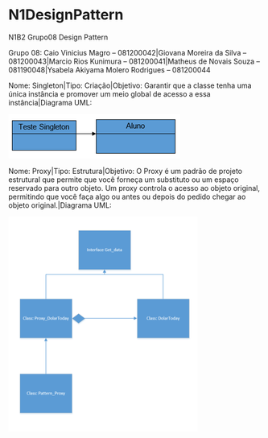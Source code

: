 # N1DesignPattern
N1B2 Grupo08 Design Pattern

Grupo 08:
Caio Vinicius Magro – 081200042|Giovana Moreira da Silva – 081200043|Marcio Rios Kunimura – 081200041|Matheus de Novais Souza – 081190048|Ysabela Akiyama Molero Rodrigues – 081200044

Nome: Singleton|Tipo: Criação|Objetivo: Garantir que a classe tenha uma única instância e promover um meio global de acesso a essa instância|Diagrama UML:


![alt text](https://github.com/YsabelaMolero/N1DesignPattern/blob/main/Img%20Singleton.png)

Nome: Proxy|Tipo: Estrutura|Objetivo: O Proxy é um padrão de projeto estrutural que permite que você forneça um substituto ou um espaço reservado para outro objeto. Um proxy controla o acesso ao objeto original, permitindo que você faça algo ou antes ou depois do pedido chegar ao objeto original.|Diagrama UML:





![alt text](https://github.com/YsabelaMolero/N1DesignPattern/blob/main/Img%20Proxy.png)
